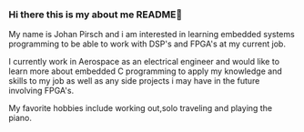 ### Hi there this is my about me README👋

My name is Johan Pirsch and i am interested in learning embedded systems programming to be able to work with DSP's and FPGA's at my current job. 

I currently work in Aerospace as an electrical engineer and would like to learn more about embedded C programming to apply my knowledge and skills to my job as well as any side projects i may have in the future involving FPGA's. 

My favorite hobbies include working out,solo traveling and playing the piano. 
